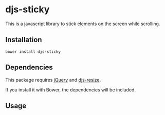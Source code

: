 # djs-sticky

This is a javascript library to stick elements on the screen while scrolling.

## Installation

```
bower install djs-sticky
```

## Dependencies

This package requires [jQuery](http://jquery.com/) and [djs-resize](https://github.com/EdouardDem/djs-resize).

If you install it with Bower, the dependencies will be included.

## Usage


